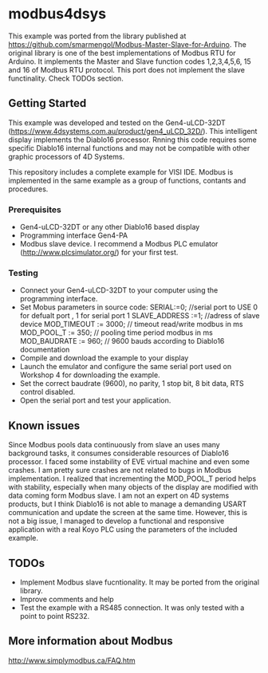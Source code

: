 # modbus4dsys
This example was ported from the library published at https://github.com/smarmengol/Modbus-Master-Slave-for-Arduino. The original library is one of the best implementations of Modbus RTU for Arduino. It implements the Master and Slave function codes 1,2,3,4,5,6, 15 and 16 of Modbus RTU protocol. 
This port does not implement the slave functinality. Check TODOs section.
## Getting Started
This example was developed and tested on the Gen4-uLCD-32DT (https://www.4dsystems.com.au/product/gen4_uLCD_32D/). This intelligent display implements the Diablo16 processor. Rnning this code requires some specific Diablo16 internal functions and may not be compatible with other graphic processors of 4D Systems. 

This repository includes a complete example for VISI IDE. Modbus is implemented in the same example as a group of functions, contants and procedures.

### Prerequisites
- Gen4-uLCD-32DT or any other Diablo16 based display
- Programming interface Gen4-PA 
- Modbus slave device. I recommend a Modbus PLC emulator (http://www.plcsimulator.org/) for your first test.

### Testing
- Connect your Gen4-uLCD-32DT to your computer using the programming interface. 
- Set Mobus parameters in source code:
  SERIAL:=0; //serial port to USE  0 for defualt port , 1 for serial port 1
  SLAVE_ADDRESS :=1; //adress of slave device
  MOD_TIMEOUT := 3000; //  timeout read/write modbus in ms
  MOD_POOL_T := 350; // pooling time period modbus in ms
  MOD_BAUDRATE := 960; // 9600 bauds according to Diablo16 documentation
- Compile and download the example to your display
- Launch the emulator and configure the same serial port used  on Workshop 4 for downloading the example.
- Set the correct baudrate (9600), no parity, 1 stop bit, 8 bit data, RTS control disabled.
- Open the serial port and test your application.


## Known issues
Since Modbus pools data continuously from slave an uses many background tasks, it consumes considerable resources of Diablo16 processor. I faced some instability of EVE virtual machine and even some crashes. I am pretty sure crashes are not related to bugs in Modbus implementation. I realized that incrementing the MOD_POOL_T period helps with stability, especially when many objects of the display are modified with data coming form Modbus slave. I am not an expert on 4D systems products, but I think Diablo16 is not able to manage a demanding USART communication and update the screen at the same time. However, this is not a big issue, I managed to develop a functional and responsive application with a real Koyo PLC using the parameters of the included example.

## TODOs
- Implement Modbus slave fucntionality. It may be ported from the original library.
- Improve comments and help
- Test the example with a RS485 connection. It was only tested with a point to point RS232.


## More information about Modbus
http://www.simplymodbus.ca/FAQ.htm



